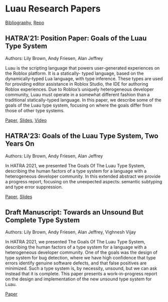 # Luau Research Papers

[Bibliography](luau.bib), [Repo](https://github.com/luau-lang/research)

## HATRA'21: Position Paper: Goals of the Luau Type System

Authors: Lily Brown, Andy Friesen, Alan Jeffrey

Luau is the scripting language that powers user-generated experiences on the Roblox platform. It is a statically- typed language, based on the dynamically-typed Lua language, with type inference. These types are used for providing editor assistance in Roblox Studio, the IDE for authoring Roblox experiences. Due to Roblox’s uniquely heterogeneous developer community, Luau must operate in a somewhat different fashion than a traditional statically-typed language. In this paper, we describe some of the goals of the Luau type system, focusing on where the goals differ from those of other type systems.

[Paper](hatra21/hatra21.pdf), [Slides](hatra21/talk.pdf), [Video](https://www.youtube.com/watch?v=nziiBPtB0eQ)

## HATRA'23: Goals of the Luau Type System, Two Years On

Authors: Lily Brown, Andy Friesen, Alan Jeffrey

In HATRA 2021, we presented The Goals Of The Luau Type System, describing the human factors of a type system for a language with a heterogeneous developer community. In this extended abstract we provide a progress report, focusing on the unexpected aspects: semantic subtyping and type error suppression.

[Paper](hatra23/hatra23.pdf), [Slides](hatra23/talk.pdf)

## Draft Manuscript: Towards an Unsound But Complete Type System

Authors: Lily Brown, Andy Friesen, Alan Jeffrey, Vighnesh Vijay

In HATRA 2021, we presented The Goals Of The Luau Type System, describing the human factors of a type system for a language with a heterogeneous developer community. One of the goals was the design of type system for bug detection, where we have high confidence that type errors identify genuine software defects, and that false positives are minimized. Such a type system is, by necessity, unsound, but we can ask instead that it is complete. This paper presents a work-in-progress report on the design and implementation of the new unsound type system for Luau.

[Paper](incorrectness24/incorrectness24.pdf)
